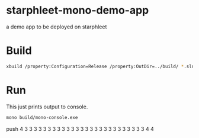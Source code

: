 # starphleet-mono-demo-app

a demo app to be deployed on starphleet

# Build

``` bash
xbuild /property:Configuration=Release /property:OutDir=../build/ *.sln
```

# Run

This just prints output to console.

``` bash
mono build/mono-console.exe
```


push 4
3
3
3
3
3
3
3
3
3
3
3
3
3
3
3
3
3
3
3
3
3
3
3
3
3
3
4
4
